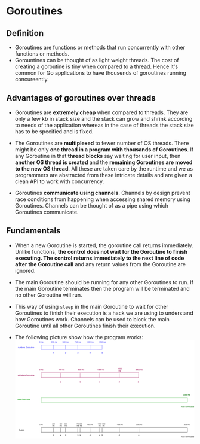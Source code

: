 # Goroutines

## Definition
- Goroutines are functions or methods that run concurrently with other functions or methods.
- Gorountines can be thought of as light weight threads. The cost of creating a goroutine is tiny when compared to a thread. Hence it's common for Go applications to have thousends of goroutines running concureently.

## Advantages of goroutines over threads
- Goroutines are __extremely cheap__ when compared to threads. They are only a few kb in stack size and the stack can grow and shrink according to needs of the application whereas in the case of threads the stack size has to be specified and is fixed.

- The Goroutines are __multiplexed__ to fewer number of OS threads. There might be only __one thread in a program with thousands of Goroutines__. If any Goroutine in that __thread blocks__ say waiting for user input, then __another OS thread is created__ and the __remaining Goroutines are moved to the new OS thread__. All these are taken care by the runtime and we as programmers are abstracted from these intricate details and are given a clean API to work with concurrency.

- Goroutines __communicate using channels__. Channels by design prevent race conditions from happening when accessing shared memory using Goroutines. Channels can be thought of as a pipe using which Goroutines communicate.

## Fundamentals
- When a new Goroutine is started, the goroutine call returns immediately. Unlike functions, __the control does not wait for the Goroutine to finish executing. The control returns immediately to the next line of code after the Goroutine call__ and any return values from the Goroutine are ignored.

- The main Goroutine should be running for any other Goroutines to run. If the main Goroutine terminates then the program will be terminated and no other Goroutine will run.

- This way of using ```sleep``` in the main Goroutine to wait for other Goroutines to finish their execution is a hack we are using to understand how Goroutines work. Channels can be used to block the main Goroutine until all other Goroutines finish their execution.

- The following picture show how the program works:
![](../../references/images/goroutines-explained.png)